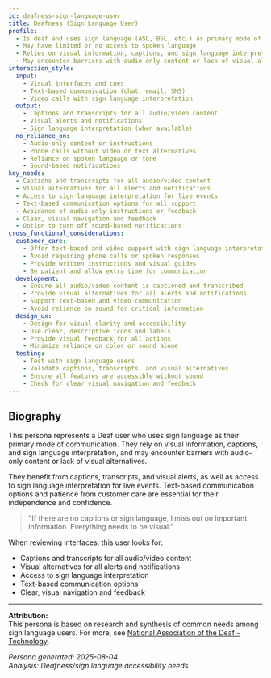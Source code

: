 ```yaml
---
id: deafness-sign-language-user 
title: Deafness (Sign Language User)
profile:
  - Is deaf and uses sign language (ASL, BSL, etc.) as primary mode of communication
  - May have limited or no access to spoken language
  - Relies on visual information, captions, and sign language interpretation
  - May encounter barriers with audio-only content or lack of visual alternatives
interaction_style:
  input:
    - Visual interfaces and cues
    - Text-based communication (chat, email, SMS)
    - Video calls with sign language interpretation
  output:
    - Captions and transcripts for all audio/video content
    - Visual alerts and notifications
    - Sign language interpretation (when available)
  no_reliance_on:
    - Audio-only content or instructions
    - Phone calls without video or text alternatives
    - Reliance on spoken language or tone
    - Sound-based notifications
key_needs:
  - Captions and transcripts for all audio/video content
  - Visual alternatives for all alerts and notifications
  - Access to sign language interpretation for live events
  - Text-based communication options for all support
  - Avoidance of audio-only instructions or feedback
  - Clear, visual navigation and feedback
  - Option to turn off sound-based notifications
cross_functional_considerations:
  customer_care:
    - Offer text-based and video support with sign language interpretation
    - Avoid requiring phone calls or spoken responses
    - Provide written instructions and visual guides
    - Be patient and allow extra time for communication
  development:
    - Ensure all audio/video content is captioned and transcribed
    - Provide visual alternatives for all alerts and notifications
    - Support text-based and video communication
    - Avoid reliance on sound for critical information
  design_ux:
    - Design for visual clarity and accessibility
    - Use clear, descriptive icons and labels
    - Provide visual feedback for all actions
    - Minimize reliance on color or sound alone
  testing:
    - Test with sign language users
    - Validate captions, transcripts, and visual alternatives
    - Ensure all features are accessible without sound
    - Check for clear visual navigation and feedback
---
```


## Biography

This persona represents a Deaf user who uses sign language as their primary mode of communication. They rely on visual information, captions, and sign language interpretation, and may encounter barriers with audio-only content or lack of visual alternatives.

They benefit from captions, transcripts, and visual alerts, as well as access to sign language interpretation for live events. Text-based communication options and patience from customer care are essential for their independence and confidence.

> "If there are no captions or sign language, I miss out on important information. Everything needs to be visual."

When reviewing interfaces, this user looks for:
- Captions and transcripts for all audio/video content
- Visual alternatives for all alerts and notifications
- Access to sign language interpretation
- Text-based communication options
- Clear, visual navigation and feedback

---

**Attribution:**  
This persona is based on research and synthesis of common needs among sign language users. For more, see [National Association of the Deaf - Technology](https://www.nad.org/resources/technology/).

*Persona generated: 2025-08-04*  
*Analysis: Deafness/sign language accessibility needs*
